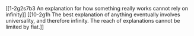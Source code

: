[[1-2g2s7b3 An explanation for how something really works cannot rely on infinity]]
	[[10-2g1h The best explanation of anything eventually involves universality, and therefore infinity. The reach of explanations cannot be limited by fiat.]]